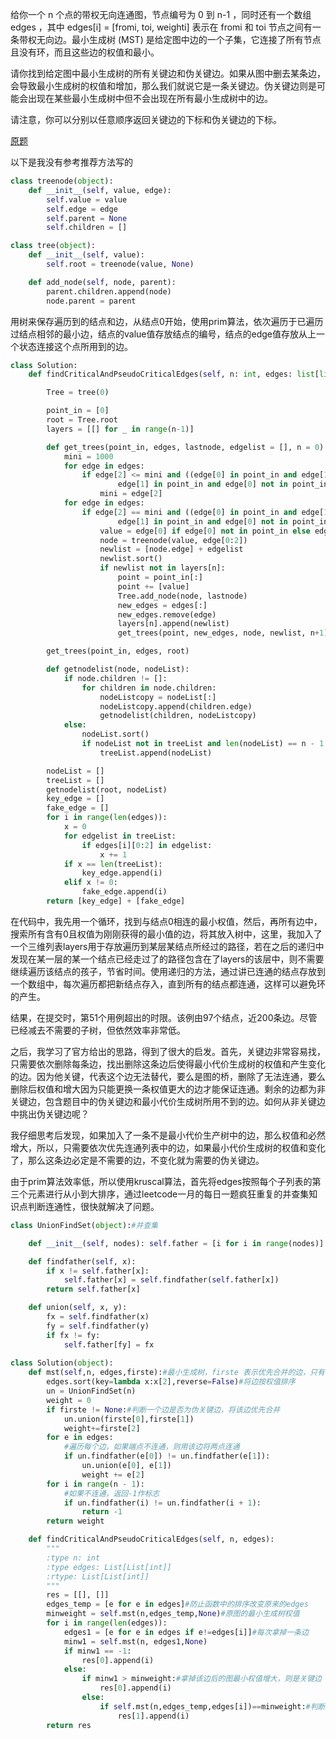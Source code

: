给你一个 n 个点的带权无向连通图，节点编号为 0 到 n-1 ，同时还有一个数组 edges ，其中 edges[i] = [fromi, toi, weighti] 表示在 fromi 和 toi 节点之间有一条带权无向边。最小生成树 (MST) 是给定图中边的一个子集，它连接了所有节点且没有环，而且这些边的权值和最小。

请你找到给定图中最小生成树的所有关键边和伪关键边。如果从图中删去某条边，会导致最小生成树的权值和增加，那么我们就说它是一条关键边。伪关键边则是可能会出现在某些最小生成树中但不会出现在所有最小生成树中的边。

请注意，你可以分别以任意顺序返回关键边的下标和伪关键边的下标。

[原题](https://leetcode-cn.com/problems/find-critical-and-pseudo-critical-edges-in-minimum-spanning-tree/)

以下是我没有参考推荐方法写的
````python
class treenode(object):
    def __init__(self, value, edge):
        self.value = value
        self.edge = edge
        self.parent = None
        self.children = []

class tree(object):
    def __init__(self, value):
        self.root = treenode(value, None)

    def add_node(self, node, parent):
        parent.children.append(node)
        node.parent = parent
````
用树来保存遍历到的结点和边，从结点0开始，使用prim算法，依次遍历于已遍历过结点相邻的最小边，结点的value值存放结点的编号，结点的edge值存放从上一个状态连接这个点所用到的边。
````python
class Solution:
    def findCriticalAndPseudoCriticalEdges(self, n: int, edges: list[list[int]]) -> list[list[int]]:

        Tree = tree(0)

        point_in = [0]
        root = Tree.root
        layers = [[] for _ in range(n-1)]

        def get_trees(point_in, edges, lastnode, edgelist = [], n = 0):
            mini = 1000
            for edge in edges:
                if edge[2] <= mini and ((edge[0] in point_in and edge[1] not in point_in) or (
                        edge[1] in point_in and edge[0] not in point_in)):
                    mini = edge[2]
            for edge in edges:
                if edge[2] == mini and ((edge[0] in point_in and edge[1] not in point_in) or (
                        edge[1] in point_in and edge[0] not in point_in)):
                    value = edge[0] if edge[0] not in point_in else edge[1]
                    node = treenode(value, edge[0:2])
                    newlist = [node.edge] + edgelist
                    newlist.sort()
                    if newlist not in layers[n]:
                        point = point_in[:]
                        point += [value]
                        Tree.add_node(node, lastnode)
                        new_edges = edges[:]
                        new_edges.remove(edge)
                        layers[n].append(newlist)
                        get_trees(point, new_edges, node, newlist, n+1)

        get_trees(point_in, edges, root)

        def getnodelist(node, nodeList):
            if node.children != []:
                for children in node.children:
                    nodeListcopy = nodeList[:]
                    nodeListcopy.append(children.edge)
                    getnodelist(children, nodeListcopy)
            else:
                nodeList.sort()
                if nodeList not in treeList and len(nodeList) == n - 1:
                    treeList.append(nodeList)

        nodeList = []
        treeList = []
        getnodelist(root, nodeList)
        key_edge = []
        fake_edge = []
        for i in range(len(edges)):
            x = 0
            for edgelist in treeList:
                if edges[i][0:2] in edgelist:
                    x += 1
            if x == len(treeList):
                key_edge.append(i)
            elif x != 0:
                fake_edge.append(i)
        return [key_edge] + [fake_edge]
````
在代码中，我先用一个循环，找到与结点0相连的最小权值，然后，再所有边中，搜索所有含有0且权值为刚刚获得的最小值的边，将其放入树中，这里，我加入了一个三维列表layers用于存放遍历到某层某结点所经过的路径，若在之后的递归中发现在某一层的某一个结点已经走过了的路径包含在了layers的该层中，则不需要继续遍历该结点的孩子，节省时间。使用递归的方法，通过讲已连通的结点存放到一个数组中，每次遍历都把新结点存入，直到所有的结点都连通，这样可以避免环的产生。

结果，在提交时，第51个用例超出的时限。该例由97个结点，近200条边。尽管已经减去不需要的子树，但依然效率非常低。

之后，我学习了官方给出的思路，得到了很大的启发。首先，关键边非常容易找，只需要依次删除每条边，找出删除这条边后使得最小代价生成树的权值和产生变化的边。因为他关键，代表这个边无法替代，要么是图的桥，删除了无法连通，要么删除后权值和增大因为只能更换一条权值更大的边才能保证连通。剩余的边都为非关键边，包含题目中的伪关键边和最小代价生成树所用不到的边。如何从非关键边中挑出伪关键边呢？

我仔细思考后发现，如果加入了一条不是最小代价生产树中的边，那么权值和必然增大，所以，只需要依次优先连通列表中的边，如果最小代价生成树的权值和变化了，那么这条边必定是不需要的边，不变化就为需要的伪关键边。

由于prim算法效率低，所以使用kruscal算法，首先将edges按照每个子列表的第三个元素进行从小到大排序，通过leetcode一月的每日一题疯狂重复的并查集知识点判断连通性，很快就解决了问题。

````python
class UnionFindSet(object):#并查集 

    def __init__(self, nodes): self.father = [i for i in range(nodes)]

    def findfather(self, x):
        if x != self.father[x]:
            self.father[x] = self.findfather(self.father[x])
        return self.father[x]

    def union(self, x, y):
        fx = self.findfather(x)
        fy = self.findfather(y)
        if fx != fy:
            self.father[fy] = fx
            
class Solution(object):
    def mst(self,n, edges,firste):#最小生成树，firste 表示优先合并的边，只有在判断伪关键边的时候用到，其余地方为None
        edges.sort(key=lambda x:x[2],reverse=False)#将边按权值排序
        un = UnionFindSet(n)
        weight = 0
        if firste != None:#判断一个边是否为伪关键边，将该边优先合并
            un.union(firste[0],firste[1])
            weight+=firste[2]
        for e in edges:
            #遍历每个边，如果端点不连通，则用该边将两点连通
            if un.findfather(e[0]) != un.findfather(e[1]):
                un.union(e[0], e[1])
                weight += e[2]
        for i in range(n - 1):
            #如果不连通，返回-1作标志
            if un.findfather(i) != un.findfather(i + 1):
                return -1
        return weight

    def findCriticalAndPseudoCriticalEdges(self, n, edges):
        """
        :type n: int
        :type edges: List[List[int]]
        :rtype: List[List[int]]
        """
        res = [[], []]
        edges_temp = [e for e in edges]#防止函数中的排序改变原来的edges
        minweight = self.mst(n,edges_temp,None)#原图的最小生成树权值
        for i in range(len(edges)):
            edges1 = [e for e in edges if e!=edges[i]]#每次拿掉一条边
            minw1 = self.mst(n, edges1,None)
            if minw1 == -1:
                res[0].append(i)
            else:
                if minw1 > minweight:#拿掉该边后的图最小权值增大，则是关键边
                    res[0].append(i)
                else:
                    if self.mst(n,edges_temp,edges[i])==minweight:#判断是伪关键边还是非关键边
                        res[1].append(i)
        return res
````

